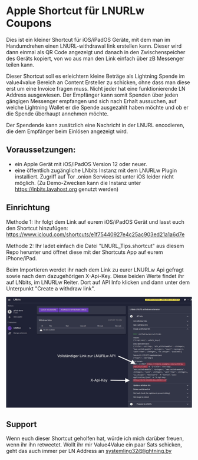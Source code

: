 # Apple Shortcut für LNURLw Coupons
Dies ist ein kleiner Shortcut für iOS/iPadOS Geräte, mit dem man im Handumdrehen einen LNURL-withdrawal link erstellen kann. Dieser wird dann einmal als QR Code angezeigt und danach in den Zwischenspeicher des Geräts kopiert, von wo aus man den Link einfach über zB Messenger teilen kann.

Dieser Shortcut soll es erleichtern kleine Beträge als Lightning Spende im value4value Bereich an Content Ersteller zu schicken, ohne dass man diese erst um eine Invoice fragen muss. Nicht jeder hat eine funktionierende LN Address ausgewiesen.
Der Empfänger kann somit Spenden über jeden gängigen Messenger empfangen und sich nach Erhalt aussuchen, auf welche Lightning Wallet er die Spende ausgezahlt haben möchte und ob er die Spende überhaupt annehmen möchte.

Der Spendende kann zusätzlich eine Nachricht in der LNURL encodieren, die dem Empfänger beim Einlösen angezeigt wird.

## Voraussetzungen:
- ein Apple Gerät mit iOS/iPadOS Version 12 oder neuer.
- eine öffentlich zugängliche LNbits Instanz mit dem LNURLw Plugin installiert. Zugriff auf Tor .onion Services ist unter iOS leider nicht möglich. 
(Zu Demo-Zwecken kann die Instanz unter https://lnbits.lavahost.org genutzt werden)

## Einrichtung
Methode 1: Ihr folgt dem Link auf eurem iOS/iPadOS Gerät und lasst euch den Shortcut hinzufügen: https://www.icloud.com/shortcuts/e1f75440927e4c25ac903ed21a1a6d7e

Methode 2: Ihr ladet einfach die Datei "LNURL_Tips.shortcut" aus diesem Repo herunter und öffnet diese mit der Shortcuts App auf eurem iPhone/iPad.

Beim Importieren werdet ihr nach dem Link zu eurer LNURLw Api gefragt sowie nach dem dazugehörigen X-Api-Key. Diese beiden Werte findet ihr auf LNbits, im LNURLw Reiter. Dort auf API Info klicken und dann unter dem Unterpunkt "Create a withdraw link".

![LNbits Ansicht](/lnurlwdemo.jpeg "LNbits Ansicht auf die API Zugangsdaten im LNURLw Plugin")

## Support
Wenn euch dieser Shortcut geholfen hat, würde ich mich darüber freuen, wenn ihr ihn retweetet. Wollt ihr mir Value4Value ein paar Sats schicken, geht das auch immer per LN Address an systemling32@lightning.by
